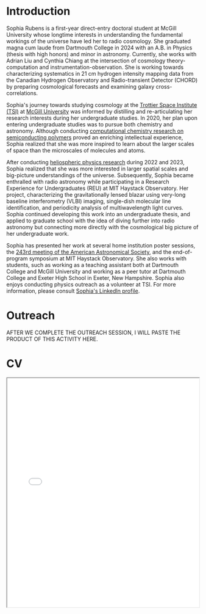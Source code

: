 # Introduction

Sophia Rubens is a first-year direct-entry doctoral student at McGill University whose longtime interests in understanding the fundamental workings of the universe have led her to radio cosmology. She graduated magna cum laude from Dartmouth College in 2024 with an A.B. in Physics (thesis with high honors) and minor in astronomy. Currently, she works with Adrian Liu and Cynthia Chiang at the intersection of cosmology theory-computation and instrumentation-observation. She is working towards characterizing systematics in 21 cm hydrogen intensity mapping data from the Canadian Hydrogen Observatory and Radio-transient Detector (CHORD) by preparing cosmological forecasts and examining galaxy cross-correlations. 

Sophia's journey towards studying cosmology at the [Trottier Space Institute (TSI)](https://tsi.mcgill.ca/) at [McGill University](https://www.physics.mcgill.ca/) was informed by distilling and re-articulating her research interests during her undergraduate studies. In 2020, her plan upon entering undergraduate studies was to pursue both chemistry and astronomy. Although conducting [computational chemistry research on semiconducting polymers](https://www.wzdartmouth.com/people) proved an enriching intellectual experience, Sophia realized that she was more inspired to learn about the larger scales of space than the microscales of molecules and atoms. 

After conducting [heliospheric physics research](https://heliosphere.host.dartmouth.edu/people.htm) during 2022 and 2023, Sophia realized that she was more interested in larger spatial scales and big-picture understandings of the universe. Subsequently, Sophia became enthralled with radio astronomy while participating in a Research Experience for Undergraduates (REU) at MIT Haystack Observatory. Her project, characterizing the gravitationally lensed blazar using very-long baseline interferometry (VLBI) imaging, single-dish molecular line identification, and periodicity analysis of multiwavelength light curves. Sophia continued developing this work into an undergraduate thesis, and applied to graduate school with the idea of diving further into radio astronomy but connecting more directly with the cosmological big picture of her undergraduate work.

Sophia has presented her work at several home institution poster sessions, the [243rd meeting of the American Astronomical Society](https://ui.adsabs.harvard.edu/abs/2024AAS...24310419K/abstract), and the end-of-program symposium at MIT Haystack Observatory. She also works with students, such as working as a teaching assistant both at Dartmouth College and McGill University and working as a peer tutor at Dartmouth College and Exeter High School in Exeter, New Hampshire. Sophia also enjoys conducting physics outreach as a volunteer at TSI. For more information, please consult [Sophia's LinkedIn profile](https://www.linkedin.com/in/sophia-rubens-798183200/).

# Outreach
AFTER WE COMPLETE THE OUTREACH SESSION, I WILL PASTE THE PRODUCT OF THIS ACTIVITY HERE.

# CV

<!-- How to embed a PDF -->
<iframe width="100%" height="600" src="./media/RubensResume.pdf">

# Other Interests

- [Hiking](./hiking.md)
- [Crocheting](./crocheting.md)
- [Cooking](./cooking.md)
